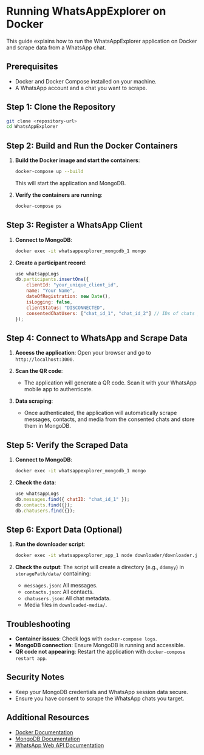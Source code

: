 # Running WhatsAppExplorer on Docker

This guide explains how to run the WhatsAppExplorer application on Docker and scrape data from a WhatsApp chat.

## Prerequisites

- Docker and Docker Compose installed on your machine.
- A WhatsApp account and a chat you want to scrape.

## Step 1: Clone the Repository

```bash
git clone <repository-url>
cd WhatsAppExplorer
```

## Step 2: Build and Run the Docker Containers

1. **Build the Docker image and start the containers**:
   ```bash
   docker-compose up --build
   ```
   This will start the application and MongoDB.

2. **Verify the containers are running**:
   ```bash
   docker-compose ps
   ```

## Step 3: Register a WhatsApp Client

1. **Connect to MongoDB**:
   ```bash
   docker exec -it whatsappexplorer_mongodb_1 mongo
   ```

2. **Create a participant record**:
   ```javascript
   use whatsappLogs
   db.participants.insertOne({
       clientId: "your_unique_client_id",
       name: "Your Name",
       dateOfRegistration: new Date(),
       isLogging: false,
       clientStatus: "DISCONNECTED",
       consentedChatUsers: ["chat_id_1", "chat_id_2"] // IDs of chats you want to scrape
   });
   ```

## Step 4: Connect to WhatsApp and Scrape Data

1. **Access the application**:
   Open your browser and go to `http://localhost:3000`.

2. **Scan the QR code**:
   - The application will generate a QR code. Scan it with your WhatsApp mobile app to authenticate.

3. **Data scraping**:
   - Once authenticated, the application will automatically scrape messages, contacts, and media from the consented chats and store them in MongoDB.

## Step 5: Verify the Scraped Data

1. **Connect to MongoDB**:
   ```bash
   docker exec -it whatsappexplorer_mongodb_1 mongo
   ```

2. **Check the data**:
   ```javascript
   use whatsappLogs
   db.messages.find({ chatID: "chat_id_1" });
   db.contacts.find({});
   db.chatusers.find({});
   ```

## Step 6: Export Data (Optional)

1. **Run the downloader script**:
   ```bash
   docker exec -it whatsappexplorer_app_1 node downloader/downloader.js
   ```

2. **Check the output**:
   The script will create a directory (e.g., `ddmmyy`) in `storagePath/data/` containing:
   - `messages.json`: All messages.
   - `contacts.json`: All contacts.
   - `chatusers.json`: All chat metadata.
   - Media files in `downloaded-media/`.

## Troubleshooting

- **Container issues**: Check logs with `docker-compose logs`.
- **MongoDB connection**: Ensure MongoDB is running and accessible.
- **QR code not appearing**: Restart the application with `docker-compose restart app`.

## Security Notes

- Keep your MongoDB credentials and WhatsApp session data secure.
- Ensure you have consent to scrape the WhatsApp chats you target.

## Additional Resources

- [Docker Documentation](https://docs.docker.com/)
- [MongoDB Documentation](https://docs.mongodb.com/)
- [WhatsApp Web API Documentation](https://docs.whatsapp.com/) 